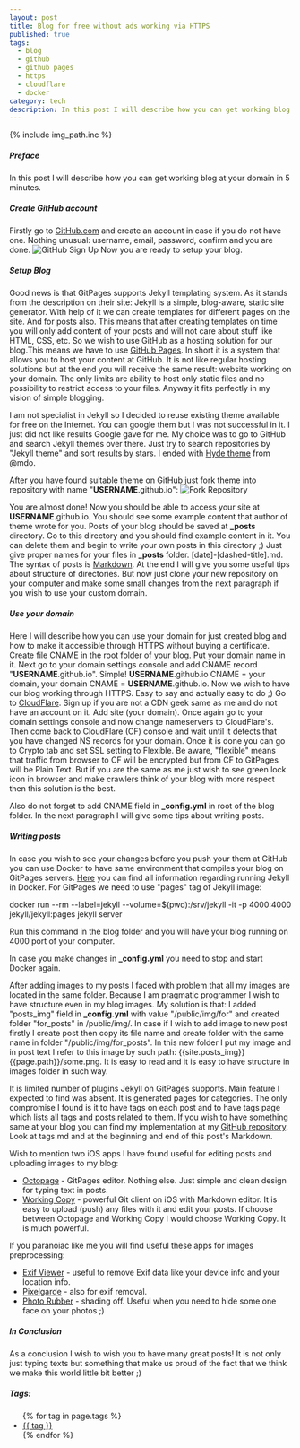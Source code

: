 ```yaml
---
layout: post
title: Blog for free without ads working via HTTPS
published: true
tags:
  - blog
  - github
  - github pages
  - https
  - cloudflare
  - docker
category: tech
description: In this post I will describe how you can get working blog at your domain in 5 minutes.
---
```


{% include img_path.inc %}

##### Preface
In this post I will describe how you can get working blog at your domain in 5 minutes.

##### Create GitHub account
Firstly go to [GitHub.com](https://github.com) and create an account in case if you do not have one. Nothing unusual: username, email, password, confirm and you are done.
![GitHub Sign Up]({{img_path}}/github_signup.png)
Now you are ready to setup your blog.

##### Setup Blog

Good news is that GitPages supports Jekyll templating system. As it stands from the description on their site: Jekyll is a simple, blog-aware, static site generator. With help of it we can create templates for different pages on the site. And for posts also. This means that after creating templates on time you will only add content of your posts and will not care about stuff like HTML, CSS, etc.
So we wish to use GitHub as a hosting solution for our blog.This means we have to use [GitHub Pages](https://pages.github.com/). In short it is a system that allows you to host your content at GitHub. It is not like regular hosting solutions but at the end you will receive the same result: website working on your domain. The only limits are ability to host only static files and no possibility to restrict access to your files. Anyway it fits perfectly in my vision of simple blogging.

I am not specialist in Jekyll so I decided to reuse existing theme available for free on the Internet. You can google them but I was not successful in it. I just did not like results Google gave for me. My choice was to go to GitHub and search Jekyll themes over there. Just try to search repositories by "Jekyll theme" and sort results by stars. I ended with [Hyde theme](https://github.com/poole/hyde) from @mdo.

After you have found suitable theme on GitHub just fork theme into repository with name "**USERNAME**.github.io":
![Fork Repository]({{img_path}}/fork.png)

You are almost done! Now you should be able to access your site at **USERNAME**.github.io. You should see some example content that author of theme wrote for you. Posts of your blog should be saved at **_posts** directory. Go to this directory and you should find example content in it. You can delete them and begin to write your own posts in this directory ;) Just give proper names for your files in **_posts** folder. [date]-[dashed-title].md. The syntax of posts is [Markdown](https://en.wikipedia.org/wiki/Markdown).
At the end I will give you some useful tips about structure of directories. But now just clone your new repository on your computer and make some small changes from the next paragraph if you wish to use your custom domain.

##### Use your domain

Here I will describe how you can use your domain for just created blog and how to make it accessible through HTTPS without buying a certificate.
Create file CNAME in the root folder of your blog. Put your domain name in it. Next go to your domain settings console and add CNAME record "**USERNAME**.github.io". Simple! **USERNAME**.github.io CNAME = your domain, your domain CNAME = **USERNAME**.github.io.
Now we wish to have our blog working through HTTPS. Easy to say and actually easy to do ;)
Go to [CloudFlare](https://www.cloudflare.com/). Sign up if you are not a CDN geek same as me and do not have an account on it. Add site (your domain). Once again go to your domain settings console and now change nameservers to CloudFlare's. Then come back to CloudFlare (CF) console and wait until it detects that you have changed NS records for your domain. Once it is done you can go to Crypto tab and set SSL setting to Flexible. Be aware, "flexible" means that traffic from browser to CF will be encrypted but from CF to GitPages will be Plain Text. But if you are the same as me just wish to see green lock icon in browser and make crawlers think of your blog with more respect then this solution is the best.


Also do not forget to add CNAME field in **_config.yml** in root of the blog folder. In the next paragraph I will give some tips about writing posts.

##### Writing posts

In case you wish to see your changes before you push your them at GitHub you can use Docker to have same environment that compiles your blog on GitPages servers. [Here](https://github.com/jekyll/docker) you can find all information regarding running Jekyll in Docker. For GitPages we need to use "pages" tag of Jekyll image:

docker run --rm --label=jekyll --volume=$(pwd):/srv/jekyll -it -p 4000:4000 jekyll/jekyll:pages jekyll server

Run this command in the blog folder and you will have your blog running on 4000 port of your computer.

In case you make changes in **_config.yml** you need to stop and start Docker again.

After adding images to my posts I faced with problem that all my images are located in the same folder. Because I am pragmatic programmer I wish to have structure even in my blog images. My solution is that: I added "posts_img" field in **_config.yml** with value "/public/img/for" and created folder "for_posts" in /public/img/. In case if I wish to add image to new post firstly I create post then copy its file name and create folder with the same name in folder "/public/img/for_posts". In this new folder I put my image and in post text I refer to this image by such path: {{site.posts_img}}{{page.path}}/some.png. It is easy to read and it is easy to have structure in images folder in such way.

It is limited number of plugins Jekyll on GitPages supports. Main feature I expected to find was absent. It is generated pages for categories. The only compromise I found is it to have tags on each post and to have tags page which lists all tags and posts related to them. If you wish to have something same at your blog you can find my implementation at my [GitHub repository](https://github.com/anovmari/anovmari.github.io). Look at tags.md and at the beginning and end of this post's Markdown.

Wish to mention two iOS apps I have found useful for editing posts and uploading images to my blog:

 * [Octopage](https://itunes.apple.com/us/app/octopage-blogging-jekyll-markdown/id649843345?mt=8&uo=6&at=1000lHq&ct=) - GitPages editor. Nothing else. Just simple and clean design for typing text in posts.
 * [Working Copy](https://itunes.apple.com/us/app/working-copy/id896694807?mt=8&uo=6&at=1000lHq&ct=) - powerful Git client on iOS with Markdown editor. It is easy to upload (push) any files with it and edit your posts. If choose between Octopage and Working Copy I would choose Working Copy. It is much powerful.

If you paranoiac like me you will find useful these apps for images preprocessing:

 * [Exif Viewer](https://itunes.apple.com/us/app/exif-viewer-free-by-fluntro/id979066584?mt=8&uo=6&at=1000lHq&ct=) - useful to remove Exif data like your device info and your location info.
 * [Pixelgarde](https://itunes.apple.com/us/app/pixelgarde/id414677492?mt=8) - also for exif removal.
 * [Photo Rubber](https://itunes.apple.com/us/app/photo-rubber-photograph-shading/id891969768?mt=8) - shading off. Useful when you need to hide some one face on your photos ;)

##### In Conclusion

As a conclusion I wish to wish you to have many great posts! It is not only just typing texts but something that make us proud of the fact that we think we make this world little bit better ;)

##### Tags:
<ul>
{% for tag in page.tags %}
    <li><a href="/tags/#{{ tag | uri_escape }}">{{ tag }}</a></li>
{% endfor %}
</ul>
